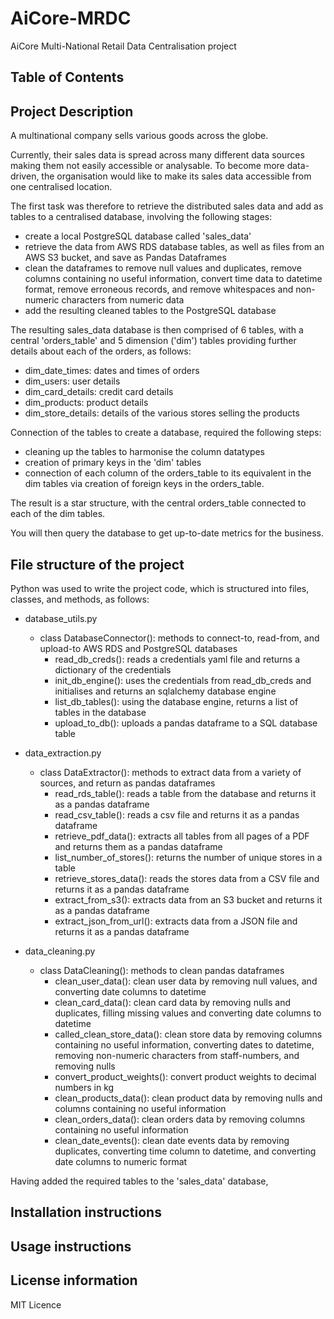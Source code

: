 # AiCore-MRDC
AiCore Multi-National Retail Data Centralisation project

## Table of Contents 

## Project Description

A multinational company sells various goods across the globe. 

Currently, their sales data is spread across many different data sources making them not easily accessible or analysable. To become more data-driven, the organisation would like to make its sales data accessible from one centralised location.

The first task was therefore to retrieve the distributed sales data and add as tables to a centralised database, involving the following stages:

- create a local PostgreSQL database called 'sales_data'
- retrieve the data from AWS RDS database tables, as well as files from an AWS S3 bucket, and save as Pandas Dataframes
- clean the dataframes to remove null values and duplicates, remove columns containing no useful information, convert time data to datetime format, remove erroneous records, and remove whitespaces and non-numeric characters from numeric data
- add the resulting cleaned tables to the PostgreSQL database

The resulting sales_data database is then comprised of 6 tables, with a central 'orders_table' and 5 dimension ('dim') tables providing further details about each of the orders, as follows:

- dim_date_times: dates and times of orders
- dim_users: user details
- dim_card_details: credit card details
- dim_products: product details
- dim_store_details: details of the various stores selling the products

Connection of the tables to create a database, required the following steps:

- cleaning up the tables to harmonise the column datatypes
- creation of primary keys in the 'dim' tables
- connection of each column of the orders_table to its equivalent in the dim tables via creation of foreign keys in the orders_table.

The result is a star structure, with the central orders_table connected to each of the dim tables.

You will then query the database to get up-to-date metrics for the business.

## File structure of the project

Python was used to write the project code, which is structured into files, classes, and methods, as follows:

- database_utils.py
    - class DatabaseConnector(): methods to connect-to, read-from, and upload-to AWS RDS and PostgreSQL databases
        - read_db_creds(): reads a credentials yaml file and returns a dictionary of the credentials
        - init_db_engine(): uses the credentials from read_db_creds and initialises and returns an sqlalchemy database engine
        - list_db_tables(): using the database engine, returns a list of tables in the database
        - upload_to_db(): uploads a pandas dataframe to a SQL database table
        
- data_extraction.py
    - class DataExtractor(): methods to extract data from a variety of sources, and return as pandas dataframes
        - read_rds_table(): reads a table from the database and returns it as a pandas dataframe
        - read_csv_table(): reads a csv file and returns it as a pandas dataframe
        - retrieve_pdf_data(): extracts all tables from all pages of a PDF and returns them as a pandas dataframe
        - list_number_of_stores(): returns the number of unique stores in a table
        - retrieve_stores_data(): reads the stores data from a CSV file and returns it as a pandas dataframe
        - extract_from_s3(): extracts data from an S3 bucket and returns it as a pandas dataframe
        - extract_json_from_url(): extracts data from a JSON file and returns it as a pandas dataframe

- data_cleaning.py
    - class DataCleaning(): methods to clean pandas dataframes
        - clean_user_data(): clean user data by removing null values, and converting date columns to datetime
        - clean_card_data(): clean card data by removing nulls and duplicates, filling missing values and converting date columns to datetime
        - called_clean_store_data(): clean store data by removing columns containing no useful information, 
        converting dates to datetime, removing non-numeric characters from staff-numbers, and removing nulls
        - convert_product_weights(): convert product weights to decimal numbers in kg
        - clean_products_data(): clean product data by removing nulls and columns containing no useful information
        - clean_orders_data(): clean orders data by removing columns containing no useful information
        - clean_date_events(): clean date events data by removing duplicates, converting time column to datetime,
        and converting date columns to numeric format


Having added the required tables to the 'sales_data' database, 
 

## Installation instructions

## Usage instructions

## License information

MIT Licence
